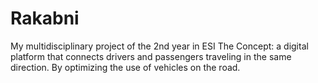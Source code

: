 # Rakabni
My multidisciplinary project of the 2nd year in ESI
The Concept:
  a digital platform that connects drivers and passengers traveling in the same direction. By optimizing the use of vehicles on the road.
